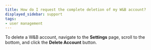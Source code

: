 ```yaml
---
title: How do I request the complete deletion of my W&B account?  
displayed_sidebar: support
tags:
- user management
---
```

To delete a W&B account, navigate to the **Settings** page, scroll to the bottom, and click the **Delete Account** button.